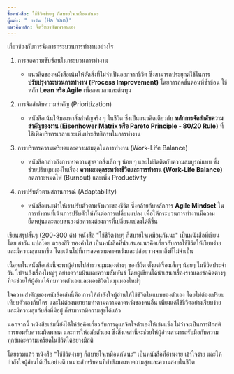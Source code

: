 ```yaml
---
ชื่อหนังสือ: ใช้ชีวิตง่ายๆ ก็สบายใจเหมือนกันนะ
ผู้แต่ง: " ฮาวัน (Ha Wan)"
แนวคิดหลัก: จิตวิทยาพัฒนาตนเอง
---
```

เกี่ยวข้องกับการจัดการกระบวนการทำงานอย่างไร
1. การลดความซับซ้อนในกระบวนการทำงาน
	- แนวคิดของหนังสือเน้นให้ตัดสิ่งที่ไม่จำเป็นออกจากชีวิต ซึ่งสามารถประยุกต์ใช้ในการ **ปรับปรุงกระบวนการทำงาน (Process Improvement)** โดยการลดขั้นตอนที่ซ้ำซ้อน ใช้หลัก **Lean หรือ Agile** เพื่อลดเวลาและต้นทุน
	
2. การจัดลำดับความสำคัญ (Prioritization)
	- หนังสือเน้นให้มองหาสิ่งสำคัญจริง ๆ ในชีวิต ซึ่งเป็นแนวคิดเดียวกับ **หลักการจัดลำดับความสำคัญของงาน (Eisenhower Matrix หรือ Pareto Principle - 80/20 Rule)** ที่ใช้เพื่อบริหารเวลาและเพิ่มประสิทธิภาพในการทำงาน
3. การบริหารความเครียดและความสมดุลในการทำงาน (Work-Life Balance)
	- หนังสือกล่าวถึงการหาความสุขจากสิ่งเล็ก ๆ น้อย ๆ และไม่ยึดติดกับความสมบูรณ์แบบ ซึ่งช่วยปรับมุมมองในเรื่อง **ความสมดุลระหว่างชีวิตและการทำงาน (Work-Life Balance)** ลดภาวะหมดไฟ (Burnout) และเพิ่ม Productivity
4. การปรับตัวตามสถานการณ์ (Adaptability)
	- หนังสือแนะนำให้เราปรับตัวตามจังหวะของชีวิต ซึ่งคล้ายกับหลักการ **Agile Mindset** ในการทำงานที่เน้นการปรับตัวให้ทันต่อการเปลี่ยนแปลง เพื่อให้กระบวนการทำงานมีความยืดหยุ่นและตอบสนองต่อความต้องการที่เปลี่ยนแปลงได้ดีขึ้น

เขียนสรุปสั้นๆ (200-300 คำ)
หนังสือ "ใช้ชีวิตง่ายๆ ก็สบายใจเหมือนกันนะ" เป็นหนังสือที่เขียนโดย ฮาวัน แปลโดย ตรองสิริ ทองคำใส เป็นหนังสือที่นำเสนอแนวคิดเกี่ยวกับการใช้ชีวิตให้เรียบง่ายและมีความสุขมากขึ้น โดยเน้นไปที่การลดความคาดหวังและปล่อยวางจากสิ่งที่ไม่จำเป็น

เนื้อหาในหนังสือเล่มนี้จะพาผู้อ่านไปสำรวจมุมมองต่างๆ ของชีวิต ตั้งแต่เรื่องเล็กๆ น้อยๆ ในชีวิตประจำวัน ไปจนถึงเรื่องใหญ่ๆ อย่างความฝันและความสัมพันธ์ โดยผู้เขียนได้นำเสนอเรื่องราวและข้อคิดต่างๆ ที่จะช่วยให้ผู้อ่านได้ทบทวนตัวเองและมองชีวิตในมุมมองใหม่ๆ

ใจความสำคัญของหนังสือเล่มนี้คือ การให้กำลังใจผู้อ่านให้ใช้ชีวิตในแบบของตัวเอง โดยไม่ต้องเปรียบเทียบตัวเองกับใคร และไม่ต้องพยายามทำตามความคาดหวังของคนอื่น เพียงแค่ใช้ชีวิตอย่างเรียบง่ายและมีความสุขกับสิ่งที่มีอยู่ ก็สามารถมีความสุขได้แล้ว

นอกจากนี้ หนังสือเล่มนี้ยังได้ให้ข้อคิดเกี่ยวกับการดูแลจิตใจตัวเองให้เข้มแข็ง ไม่ว่าจะเป็นการฝึกสติ การยอมรับความผิดพลาด และการให้อภัยตัวเอง ซึ่งสิ่งเหล่านี้จะช่วยให้ผู้อ่านสามารถรับมือกับความทุกข์และความเครียดในชีวิตได้อย่างมีสติ

โดยรวมแล้ว หนังสือ "ใช้ชีวิตง่ายๆ ก็สบายใจเหมือนกันนะ" เป็นหนังสือที่อ่านง่าย เข้าใจง่าย และให้กำลังใจผู้อ่านได้เป็นอย่างดี เหมาะสำหรับคนที่กำลังมองหาความสุขและความสงบในชีวิต